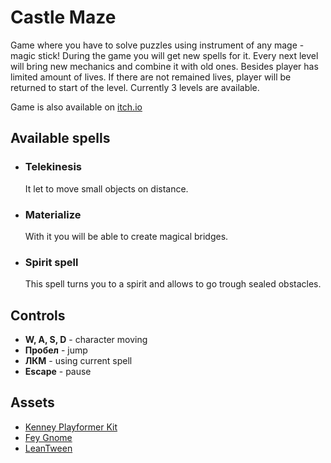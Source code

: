 # Castle Maze
Game where you have to solve puzzles using instrument of any mage - magic stick!
During the game you will get new spells for it. Every next level will bring new
mechanics and combine it with old ones. Besides player has limited amount of lives.
If there are not remained lives, player will be returned to start of the level.
Currently 3 levels are available.

Game is also available on [itch.io](https://arsuhinars.itch.io/castle-maze)

## Available spells
- ### Telekinesis
  It let to move small objects on distance.
- ### Materialize
  With it you will be able to create magical bridges.
- ### Spirit spell
  This spell turns you to a spirit and allows to go trough sealed obstacles.

## Controls
- __W, A, S, D__ - character moving
- __Пробел__ - jump
- __ЛКМ__ - using current spell
- __Escape__ - pause

## Assets
- [Kenney Playformer Kit​](https://kenney.nl/assets/platformer-kit)
- [Fey Gnome​​](https://maximumdamage.itch.io/fey-gnome)
- [​LeanTween​](https://maximumdamage.itch.io/fey-gnome)

